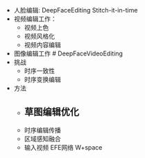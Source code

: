 
- 人脸编辑: DeepFaceEditing Stitch-it-in-time
- 视频编辑工作：
	- 视频上色
	- 视频风格化
	- 视频内容编辑
- 图像编辑工作 # DeepFaceVideoEditing
- 挑战
	- 时序一致性
	- 时序变换编辑
- 方法
	- 草图编辑优化
		- 
	- 时序编辑传播
	- 区域感知融合
	- 输入视频 EFE网络 W+space